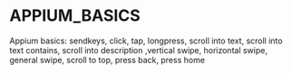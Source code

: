 # APPIUM_BASICS

Appium basics: sendkeys, click, tap, longpress, scroll into text, scroll into text contains, scroll into description
,vertical swipe, horizontal swipe, general swipe, scroll to top, press back, press home
